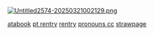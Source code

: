 ⠀⠀⠀[![Untitled2574-20250321002129.png](https://i.postimg.cc/8kB56jCp/Untitled2574-20250321002129.png)](https://postimg.cc/dD3wMQdp)

⠀⠀⠀[atabook](https://4saken.atabook.org) [pt rentry](https://rentry.co/babble) [rentry](https://rentry.co/promised) [pronouns cc](https://pronouns.cc/@betrayed) [strawpage](https://adores.straw.page)


<!---
peerlessparamour/peerlessparamour is a ✨ special ✨ repository because its `README.md` (this file) appears on your GitHub profile.
You can click the Preview link to take a look at your changes.
--->
